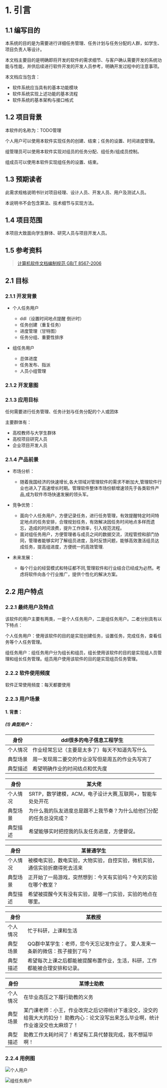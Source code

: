# 1. 引言

## 1.1 编写目的

本系统的目的是为需要进行详细任务管理、任务计划与任务分配的人群，如学生、项目负责人等设计。

本文档主要目的是明确即将开发的软件的需求细节、与客户确认需要开发的系统功能与性能，并供后续进行软件开发的开发人员参考，明确开发过程中的注意事项。

本文档应当包含：

+ 软件系统应当具有的基本功能模块
+ 软件系统实现上述功能的基本流程
+ 软件系统的基本架构与接口格式



## 1.2 项目背景

本软件的名称为：TODO管理

个人用户可以使用本软件实现任务的创建、结束；任务的设置、时间进度管理。

组管理员可以使用本软件实现对组员的任务分配、组任务/组成员控制。

组成员可以使用本软件实现组任务的设置、结束。



## 1.3 预期读者

此需求规格说明书针对项目经理、设计人员、开发人员、用户及测试人员。

本说明书不会包含算法、技术细节与实现方法。



## 1.4 项目范围

本项目大致面向学生群体、研究人员与项目开发人员。



## 1.5 参考资料

> [计算机软件文档编制规范 GB/T 8567-2006](http://openstd.samr.gov.cn/bzgk/gb/newGbInfo?hcno=84C42B6277D2714B7176B10C6E6B1A44)



## 2.1 目标

### 2.1.1 开发背景

+ 个人任务用户
  + ddl（设置时间地点提醒 倒计时）
  + 任务创建（重复任务）
  + 进度管理（甘特图）
  + 任务分组、重要性排序

+ 组任务用户
  + 总体进度
  + 任务发布、指派
  + 人员小组管理
  



### 2.1.2 开发意图 



### 2.1.3 应用目标

任何需要进行任务管理、任务计划与任务分配的个人或团体

主要群体有：

+ 高校教师与大学生群体
+ 高校项目研究人员
+ 企业项目开发人员



### 2.1.4 产品前景

+ 市场分析：

  + 随着我国经济的快速增长,各大领域对管理软件的需求不断加大,管理软件行业也进入了高速增长时期。管理软件整体市场份额增速领先于各类软件产品,成为软件市场快速发展的领头军。

+ 竞争优势：

  + 面向个人任务用户，方便记录任务，进行任务管理，有效提醒特定时间特定地点的任务安排，合理规划任务，有效解决因任务时间地点多样而遗忘，造成的时间浪费，提升工作效率，引入规范流程。
  + 面对组任务用户，方便管理者与成员之间的数据交流，流程管控和部门协同，管理者能够实时了解组员进度，及时反馈问题，能够高效激活组员达成任务，提高组进度，方便统一的高效管理.

+ 未来发展：
  + 每个行业的经营模式和特征都不同,管理软件和行业结合已经成为必然。考虑将软件向各个行业推广，提供个性化的解决方案。




## 2.2 用户特点

### 2.2.1 最终用户及特点

该软件的用户主要有两类，一是个人任务用户，二是组任务用户。二者分别具有以下特点：

个人任务用户：使用该软件的目的是实现创建任务，设置任务，完成任务，查看任务等个人任务管理。

组任务用户：组任务用户分为组长和组员，组长使用该软件的目的是实现组人员管理和组长任务管理。组员用户使用该软件的目的是实现组员任务管理。



### 2.2.2 软件使用频度

软件正常使用频度：每天都要使用



### 2.2.3 用户场景

#### 1. 背景：

##### (1) 典型用户：

| 身份     | ddl很多的电子信息工程学生                        |
| -------- | ------------------------------------------------ |
| 个人情况 | 作业经常忘记（主要是太多了）每天不知道先写什么   |
| 典型场景 | 周一发现周二要交的作业没写但是周五的作业先写完了 |
| 典型描述 | 希望明确作业的时间结点和优先度                   |



| 身份     | 某大佬                                                       |
| -------- | ------------------------------------------------------------ |
| 个人情况 | SRTP，数学建模，ACM，电子设计大赛,互联网+，智能车处处开花    |
| 典型场景 | 为什么我的队友进度总是跟不上我节奏？为什么给他们分配的任务总没完成？ |
| 典型描述 | 希望能够实时把控我的队友任务进度，方便督促。                 |



| 身份     | 某普通学生                                                   |
| -------- | ------------------------------------------------------------ |
| 个人情况 | 被模电实验，数电实验，大物实验，自控实验，微机实验，通信实验折磨得死去活来 |
| 典型场景 | 正开始了一局游戏，突然想到：今天有实验吗？今天的实验在哪个教室？ |
| 典型描述 | 希望被提醒今天有没有实验，是哪一门实验，实验的地点在哪里。   |



| 身份     | 某教授                                                       |
| -------- | ------------------------------------------------------------ |
| 个人情况 | 忙于科研，上课和生活                                         |
| 典型场景 | QQ群中某学生：老师，您今天忘记发作业了。  爱人发来一条新的微信：孩子接到了吗？ |
| 典型描述 | 希望每次上课之后都能被提醒布置作业，生活，科研，工作都能被合理安排和记录。 |



| 身份     | 某博士助教                                                   |
| -------- | ------------------------------------------------------------ |
| 个人情况 | 在毕业高压之下履行助教的义务                                 |
| 典型场景 | 某门课老师：小王，作业改完之后记得统计下谁没交，没交的给我大大的扣分！ 助教内心：论文没写出来怎么毕业啊，统计作业谁没交也太麻烦了！ |
| 典型描述 | 助教工作太耗时间了！希望有工具代替我完成，我不想延毕啊！     |



### 2.2.4 用例图

![个人用户](source/个人用户.bmp)

![组任务用户](source/组任务用户.bmp)













